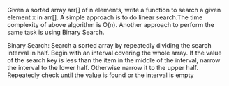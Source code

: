 Given a sorted array arr[] of n elements, write a function to search a given element x in arr[].
A simple approach is to do linear search.The time complexity of above algorithm is O(n). Another approach to perform the same task is
using Binary Search.

Binary Search: Search a sorted array by repeatedly dividing the search interval in half. Begin with an interval covering the whole array. 
If the value of the search key is less than the item in the middle of the interval, narrow the interval to the lower half. 
Otherwise narrow it to the upper half. Repeatedly check until the value is found or the interval is empty
